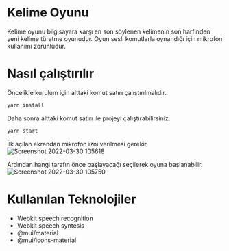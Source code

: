 # Kelime Oyunu
Kelime oyunu bilgisayara karşı en son söylenen kelimenin son harfinden yeni kelime türetme oyunudur. Oyun sesli komutlarla oynandığı için mikrofon kullanımı zorunludur.

# Nasıl çalıştırılır
Öncelikle kurulum için alttaki komut satırı çalıştırılmalıdır.
```bash
yarn install
```
Daha sonra alttaki komut satırı ile projeyi çalıştırabilirsiniz.
```bash
yarn start
```
İlk açılan ekrandan mikrofon izni verilmesi gerekir.
![Screenshot 2022-03-30 105618](https://user-images.githubusercontent.com/65852838/160781139-2e99d7e8-db3a-48e4-a5ef-9d1da19b3feb.png)

Ardından hangi tarafın önce başlayacağı seçilerek oyuna başlanabilir.
![Screenshot 2022-03-30 105750](https://user-images.githubusercontent.com/65852838/160781439-c2f70fa6-d682-44d9-a6e1-ca87fd08df2c.png)

# Kullanılan Teknolojiler
* Webkit speech recognition
* Webkit speech syntesis
* @mui/material
* @mui/icons-material

